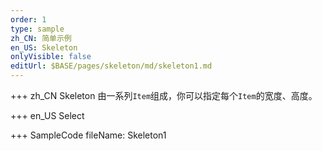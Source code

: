 ```yaml
---
order: 1
type: sample
zh_CN: 简单示例
en_US: Skeleton
onlyVisible: false
editUrl: $BASE/pages/skeleton/md/skeleton1.md
---
```


+++ zh_CN
Skeleton 由一系列<Code>Item</Code>组成，你可以指定每个<Code>Item</Code>的宽度、高度。

+++ en_US
Select

+++ SampleCode
fileName: Skeleton1
